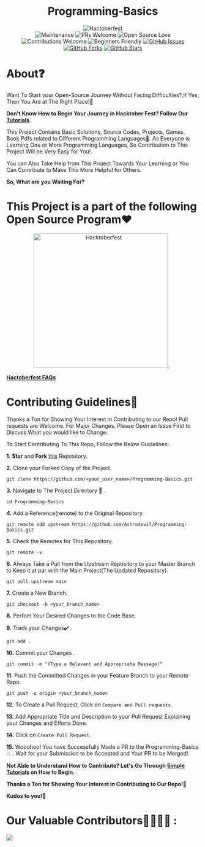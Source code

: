 
# <h1 align="center">Programming-Basics</h1>
<div align="center">

![Hactoberfest](https://img.shields.io/badge/Hactoberfest-%E2%9D%A4-red)    
![Maintenance](https://img.shields.io/badge/Maintained%3F-yes-orange.svg)
![PRs Welcome](https://img.shields.io/badge/PRs-welcome-brightgreen.svg?style=flat-square) 
![Open Source Love](https://img.shields.io/badge/Open%20Source-%E2%9D%A4-red)
![Contributions Welcome](https://img.shields.io/badge/contributions-welcome-brightgreen.svg?style=flat)
![Beginners Friendly](https://img.shields.io/badge/Beginner%20Friendly%20-Yes-orange)
[![GitHub Issues](https://img.shields.io/github/issues/Astrodevil/Programming-Basics)](https://github.com/Astrodevil/Programming-Basics/issues)
[![GitHub Forks](https://img.shields.io/github/forks/Astrodevil/Programming-Basics)](https://github.com/Astrodevil/Programming-Basics/network)
[![GitHub Stars](https://img.shields.io/github/stars/Astrodevil/Programming-Basics)](https://github.com/Astrodevil/Programming-Basics/stargazers)

</div>

# About❓
Want To Start your Open-Source Journey Without Facing Difficulties?,If Yes, Then You Are at The Right Place!🎯


**Don't Know How to Begin Your Journey in Hacktober Fest? Follow Our [Tutorials](https://github.com/Astrodevil/Programming-Basics/blob/main/assets/hacktoberfest-guide.md).**

This Project Contains Basic Solutions, Source Codes, Projects, Games, Book Pdfs related to Different Programming Languages🤗. As Everyone is Learning One or More Programming Languages, So Contribution to This Project Will be Very Easy for You!.


You can Also Take Help from This Project Towards Your Learning or You Can Contribute to Make This More Helpful for Others.

**So, What are you Waiting For?**
# This Project is a part of the following Open Source Program❤️
<p align="center">
<a href="https://hacktoberfest.digitalocean.com/"  target="_blank"> 
  <img src="https://github.com/ZeroOctave/ZeroOctave-Javascript-Projects/blob/main/assets/Images/hacktober.png" alt="Hacktoberfest" width="350"/>
</a>
    &nbsp;&nbsp;

**[Hactoberfest FAQs](https://hacktoberfest.digitalocean.com/faq)**

# Contributing Guidelines📝
Thanks a Ton for Showing Your Interest in Contributing to our Repo! Pull requests are Welcome. For Major Changes, Please Open an Issue First to Discuss What you would like to Change.


To Start Contributing To This Repo, Follow the Below Guidelines: 

**1.**  **Star** and **Fork** [this](https://github.com/Astrodevil/Programming-Basics) Repository.

**2.**  Clone your Forked Copy of the Project.

```
git clone https://github.com/<your_user_name>/Programming-Basics.git
```

**3.** Navigate to The Project Directory :file_folder: .

```
cd Programming-Basics
```

**4.** Add a Reference(remote) to the Original Repository.

```
git remote add upstream https://github.com/Astrodevil/Programming-Basics.git 
```

**5.** Check the Remotes for This Repository.

```
git remote -v
```

**6.** Always Take a Pull from the Upstream Repository to your Master Branch to Keep it at par with the Main Project(The Updated Repository).

```
git pull upstream main
```

**7.** Create a New Branch.

```
git checkout -b <your_branch_name>
```

**8.** Perfom Your Desired Changes to the Code Base.

**9.** Track your Changes:heavy_check_mark: .

```
git add . 
```

**10.** Commit your Changes .

```
git commit -m "(Type a Relevant and Appropriate Message)"
```

**11.** Push the Committed Changes in your Feature Branch to your Remote Repo.

```
git push -u origin <your_branch_name>
```

**12.** To Create a Pull Request, Click on  `Compare and Pull requests`.

**13.** Add Appropriate Title and Description to your Pull Request Explaining your Changes and Efforts Done.

**14.** Click on  `Create Pull Request`.


**15.** Wooohoo! You have Successfully Made a PR to the Programming-Basics :boom: . Wait for your Submission to be Accepted and Your PR to be Merged!.

**Not Able to Understand How to Contribute? Let's Go Through [Simple Tutorials](https://github.com/Astrodevil/Programming-Basics/blob/main/assets/hacktoberfest-guide.md) on How to Begin.**

**Thanks a Ton for Showing Your Interest in Contributing to Our Repo!🏼**

**Kudos to you!🎈**



# Our Valuable Contributors👩‍💻👨‍💻 :
<a href="https://github.com/Astrodevil/Programming-Basics/graphs/contributors">
  <img src="https://contributors-img.web.app/image?repo=Astrodevil/Programming-Basics" />
</a>
